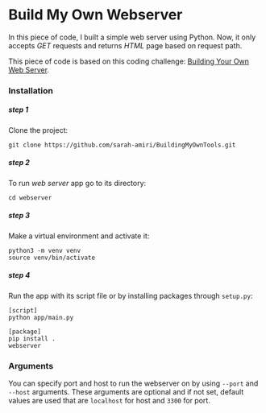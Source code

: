 # Build My Own Webserver

In this piece of code, I built a simple web server using Python. Now, it only accepts *GET* requests and returns *HTML* page based on request path.

This piece of code is based on this coding challenge: [Building Your Own Web Server](https://codingchallenges.fyi/challenges/challenge-webserver).

### Installation
##### step 1
Clone the project:
```commandline
git clone https://github.com/sarah-amiri/BuildingMyOwnTools.git
```
##### step 2
To run *web server* app go to its directory:
```commandline
cd webserver
```
##### step 3
Make a virtual environment and activate it:
```commandline
python3 -m venv venv
source venv/bin/activate
```
##### step 4
Run the app with its script file or by installing packages through `setup.py`:
```commandline
[script]
python app/main.py

[package]
pip install .
webserver 
```

### Arguments
You can specify port and host to run the webserver on by using `--port` and `--host` arguments. These arguments are optional and if not set, default values are used that are `localhost` for host and `3300` for port.